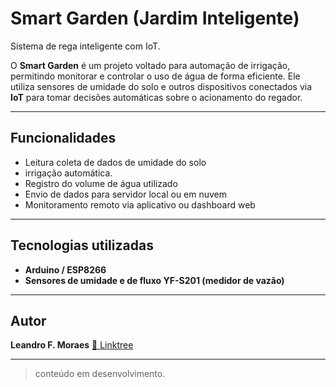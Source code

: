 # Smart Garden (Jardim Inteligente)

Sistema de rega inteligente com IoT.

O **Smart Garden** é um projeto voltado para automação de irrigação, permitindo monitorar e controlar o uso de água de forma eficiente.
Ele utiliza sensores de umidade do solo e outros dispositivos conectados via **IoT** para tomar decisões automáticas sobre o acionamento do regador.

---

## Funcionalidades

- Leitura coleta de dados de umidade do solo
- irrigação automática.
- Registro do volume de água utilizado
- Envio de dados para servidor local ou em nuvem
- Monitoramento remoto via aplicativo ou dashboard web

---

## Tecnologias utilizadas

- **Arduino / ESP8266**
- **Sensores de umidade e de fluxo YF-S201 (medidor de vazão)**


---


## Autor

**Leandro F. Moraes**
[🔗 Linktree](https://linktr.ee/leandrofmoraes)

---

> conteúdo em desenvolvimento.
